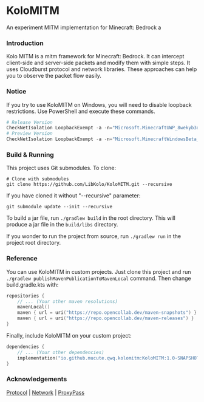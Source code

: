 # KoloMITM
An experiment MITM implementation for Minecraft: Bedrock
a

### Introduction
Kolo MITM is a mitm framework for Minecraft: Bedrock. It can intercept client-side and server-side packets and modify them with simple steps. It uses Cloudburst protocol and network libraries. These approaches can help you to observe the packet flow easily.

### Notice
If you try to use KoloMITM on Windows, you will need to disable loopback restrictions. Use PowerShell and execute these commands.

```ps1
# Release Version
CheckNetIsolation LoopbackExempt -a -n="Microsoft.MinecraftUWP_8wekyb3d8bbwe"
# Preview Version
CheckNetIsolation LoopbackExempt -a -n="Microsoft.MinecraftWindowsBeta_8wekyb3d8bbwe"
```

### Build & Running
This project uses Git submodules. To clone:

```shell
# Clone with submodules
git clone https://github.com/LibKolo/KoloMITM.git --recursive
```

If you have cloned it without "--recursive" parameter:

```shell
git submodule update --init --recursive
```

To build a jar file, run `./gradlew build` in the root directory. This will produce a jar file in the `build/libs` directory.

If you wonder to run the project from source, run `./gradlew run` in the project root directory.

### Reference
You can use KoloMITM in custom projects. Just clone this project and run `./gradlew publishMavenPublicationToMavenLocal` command. Then change build.gradle.kts with:

```kotlin
repositories {
    // ... (Your other maven resolutions)
    mavenLocal()
    maven { url = uri("https://repo.opencollab.dev/maven-snapshots") }
    maven { url = uri("https://repo.opencollab.dev/maven-releases") }
}
```

Finally, include KoloMITM on your custom project:
```kotlin
dependencies {
    // ... (Your other dependencies)
    implementation("io.github.mucute.qwq.kolomitm:KoloMITM:1.0-SNAPSHOT")
}
```

### Acknowledgements
[Protocol](https://github.com/CloudburstMC/Protocol.git)
| [Network](https://github.com/CloudburstMC/Network.git)
| [ProxyPass](https://github.com/CloudburstMC/ProxyPass.git)
